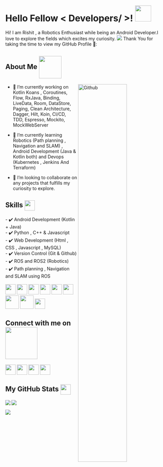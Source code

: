 
<h1> Hello Fellow < Developers/ >! <img src = "https://raw.githubusercontent.com/MartinHeinz/MartinHeinz/master/wave.gif" width = 50px> </h1>
Hi! I am Rishit , a Robotics Enthusiast while being an Android Developer.I love to explore the fields which excites my curiosity.
<img src="https://media.giphy.com/media/3pTZ5pUYLUHh6/giphy.gif">
Thank You for taking the time to view my GitHub Profile 🙂: 
  
<h2> About Me <img width ='70px' align='center' src ='https://media.tenor.com/images/961415eb6dae57b4cebca656617398a9/tenor.gif'></h2>
<img width="55%" align="right" alt="Github" src="https://raw.githubusercontent.com/mkhairi/undraw/master/vendor/assets/images/undraw/artificial_intelligence.svg" />

- 🔭 I’m currently working on Kotlin Koans , Coroutines, Flow, RxJava, Binding, LiveData, Room, DataStore, Paging, Clean Architecture, Dagger, Hilt, Koin, CI/CD, TDD, Espresso, Mockito, MockWebServer

- 🌱 I’m currently learning Robotics (Path planning , Navigation and SLAM) , Android Development (Java & Kotlin both) and Devops (Kubernetes , Jenkins And Terraform) 

- 👯 I’m looking to collaborate on any projects that fulfills my curiosity to explore.

<h2> Skills <img align='center' src = "https://media2.giphy.com/media/QssGEmpkyEOhBCb7e1/giphy.gif?cid=ecf05e47a0n3gi1bfqntqmob8g9aid1oyj2wr3ds3mg700bl&rid=giphy.gif" width = 32px> </h2>
- ✔️ Android Development (Kotlin + Java)<br> 
- ✔️ Python , C++ & Javascript <br> 
- ✔️ Web Development (Html , CSS , Javascript , MySQL) <br> 
- ✔️ Version Control (Git & Github) <br> 
- ✔️ ROS and ROS2 (Robotics)<br> 
- ✔️ Path planning , Navigation and SLAM using ROS <br> 
  <br>
  <div> 
    <img width = '32px'  src="https://cdn.worldvectorlogo.com/logos/kotlin-1.svg"/> 
    <img width = '32px'  src="https://cdn.worldvectorlogo.com/logos/c.svg"/>
    <img width = '32px'  src="https://cdn.worldvectorlogo.com/logos/python-5.svg"/> 
    <img width = '32px'  src="https://cdn.worldvectorlogo.com/logos/logo-javascript.svg"/>
    <img width = '32px'  src="https://cdn.worldvectorlogo.com/logos/java-14.svg"/> 
    <img width = '32px'  src="https://cdn.worldvectorlogo.com/logos/android.svg"/>
    <img width = '42px'  src="https://cdn.worldvectorlogo.com/logos/git.svg"/>
    <img width = '42px'  src="https://cdn.worldvectorlogo.com/logos/arduino.svg"/>
    <img width = '32px'  src="https://cdn.worldvectorlogo.com/logos/raspberry-pi.svg"/>  
  </div>


<h2> Connect with me on<img align='center' src='https://raw.githubusercontent.com/ShahriarShafin/ShahriarShafin/main/Assets/handshake.gif' width="100px"> </h2>
<a href = 'https://www.linkedin.com/in/awasthirishit'> <img width = '32px' align= 'center' src="https://cdn.worldvectorlogo.com/logos/linkedin-icon-1.svg"/></a> 
<a href = 'https://www.twitter.com/awasthirishit'> <img width = '32px' align= 'center' src="https://cdn.worldvectorlogo.com/logos/twitter-6.svg"/></a> 
<a href = 'https://www.github.com/awasthirishit'> <img width = '32px' align= 'center' src="https://cdn.worldvectorlogo.com/logos/github-icon-1.svg"/></a> 
<a href = 'https://www.instagram.com/awasthirishit'> <img width = '32px' align= 'center' src="https://cdn.worldvectorlogo.com/logos/instagram-glyph-1.svg"/></a> 


<h2> My GitHub Stats <img align='center' src='https://media1.giphy.com/media/du3J3cXyzhj75IOgvA/giphy.gif?cid=ecf05e47x2g034i9pzwtzzsd3xgg2w9nr94t4tflbbgo3008&rid=giphy.gif' width='32px'> </h2>

<a href="https://github.com/anuraghazra/github-readme-stats">
<img align="left" src="https://github-readme-stats.vercel.app/api?username=awasthirishit&count_private=true&show_icons=true&theme=default" />
</a>
<a href="https://github.com/anuraghazra/convoychat">
<img align="center" src="https://github-readme-stats.vercel.app/api/top-langs/?username=awasthirishit&theme=default" />
</a>
  
![](https://komarev.com/ghpvc/?username=awasthirishit&color=brightgreen)
